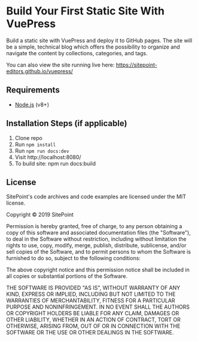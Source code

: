 # Build Your First Static Site With VuePress

Build a static site with VuePress and deploy it to GitHub pages. The site will be a simple, technical blog which offers the possibility to organize and navigate the content by collections, categories, and tags.

You can also view the site running live here: https://sitepoint-editors.github.io/vuepress/


## Requirements

* [Node.js](http://nodejs.org/) (v8+)


## Installation Steps (if applicable)

1. Clone repo
2. Run `npm install`
3. Run `npm run docs:dev`
4. Visit http://localhost:8080/
5. To build site: npm run docs:build

## License

SitePoint's code archives and code examples are licensed under the MIT license.

Copyright © 2019 SitePoint

Permission is hereby granted, free of charge, to any person obtaining a copy of this software and associated documentation files (the "Software"), to deal in the Software without restriction, including without limitation the rights to use, copy, modify, merge, publish, distribute, sublicense, and/or sell copies of the Software, and to permit persons to whom the Software is furnished to do so, subject to the following conditions:

The above copyright notice and this permission notice shall be included in all copies or substantial portions of the Software.

THE SOFTWARE IS PROVIDED "AS IS", WITHOUT WARRANTY OF ANY KIND, EXPRESS OR IMPLIED, INCLUDING BUT NOT LIMITED TO THE WARRANTIES OF MERCHANTABILITY, FITNESS FOR A PARTICULAR PURPOSE AND NONINFRINGEMENT. IN NO EVENT SHALL THE AUTHORS OR COPYRIGHT HOLDERS BE LIABLE FOR ANY CLAIM, DAMAGES OR OTHER LIABILITY, WHETHER IN AN ACTION OF CONTRACT, TORT OR OTHERWISE, ARISING FROM, OUT OF OR IN CONNECTION WITH THE SOFTWARE OR THE USE OR OTHER DEALINGS IN THE SOFTWARE.

